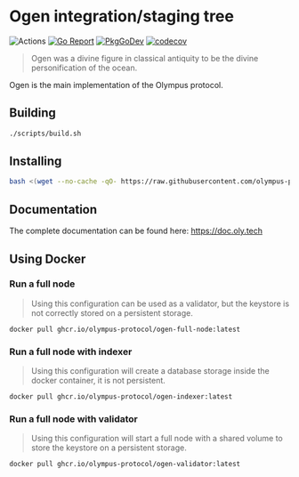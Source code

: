 # Ogen integration/staging tree

![Actions](https://github.com/olympus-protocol/ogen/workflows/Ogen/badge.svg)
[![Go Report](https://goreportcard.com/badge/github.com/olympus-protocol/ogen)](https://goreportcard.com/report/github.com/olympus-protocol/ogen)
[![PkgGoDev](https://pkg.go.dev/badge/github.com/olympus-protocol/ogen?tab=doc)](https://pkg.go.dev/github.com/olympus-protocol/ogen?tab=doc)
[![codecov](https://codecov.io/gh/olympus-protocol/ogen/branch/master/graph/badge.svg)](https://codecov.io/gh/olympus-protocol/ogen)

> Ogen was a divine figure in classical antiquity to be the divine personification of the ocean.

Ogen is the main implementation of the Olympus protocol.

## Building

```bash
./scripts/build.sh
```

## Installing

```bash
bash <(wget --no-cache -qO- https://raw.githubusercontent.com/olympus-protocol/ogen/master/scripts/install.sh)
```

## Documentation

The complete documentation can be found here: <https://doc.oly.tech>

## Using Docker

### Run a full node
> Using this configuration can be used as a validator, but the keystore is not correctly stored on a persistent storage.

```
docker pull ghcr.io/olympus-protocol/ogen-full-node:latest
```

### Run a full node with indexer
> Using this configuration will create a database storage inside the docker container, it is not persistent.

```
docker pull ghcr.io/olympus-protocol/ogen-indexer:latest
```

### Run a full node with validator
> Using this configuration will start a full node with a shared volume to store the keystore on a persistent storage.

```
docker pull ghcr.io/olympus-protocol/ogen-validator:latest
```